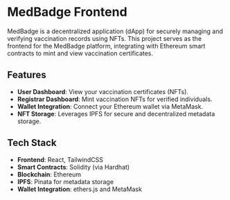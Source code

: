 # MedBadge Frontend

MedBadge is a decentralized application (dApp) for securely managing and verifying vaccination records using NFTs. This project serves as the frontend for the MedBadge platform, integrating with Ethereum smart contracts to mint and view vaccination certificates.

## Features

- **User Dashboard**: View your vaccination certificates (NFTs).
- **Registrar Dashboard**: Mint vaccination NFTs for verified individuals.
- **Wallet Integration**: Connect your Ethereum wallet via MetaMask.
- **NFT Storage**: Leverages IPFS for secure and decentralized metadata storage.

## Tech Stack

- **Frontend**: React, TailwindCSS
- **Smart Contracts**: Solidity (via Hardhat)
- **Blockchain**: Ethereum
- **IPFS**: Pinata for metadata storage
- **Wallet Integration**: ethers.js and MetaMask